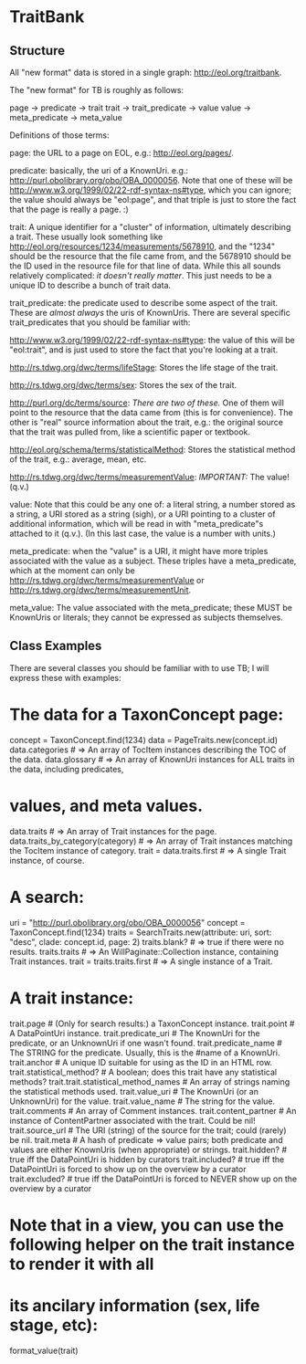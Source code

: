 TraitBank
=========

Structure
---------

All "new format" data is stored in a single graph: <http://eol.org/traitbank>.

The "new format" for TB is roughly as follows:

page -> predicate -> trait
trait -> trait_predicate -> value
value -> meta_predicate -> meta_value

Definitions of those terms:

page: the URL to a page on EOL, e.g.: <http://eol.org/pages/>.

predicate: basically, the uri of a KnownUri. e.g.:
<http://purl.obolibrary.org/obo/OBA_0000056>. Note that one of these will be
<http://www.w3.org/1999/02/22-rdf-syntax-ns#type>, which you can ignore; the
value should always be "eol:page", and that triple is just to store the fact
that the page is really a page.  :)

trait: A unique identifier for a "cluster" of information, ultimately describing
a trait. These usually look something like
<http://eol.org/resources/1234/measurements/5678910>, and the "1234" should be
the resource that the file came from, and the 5678910 should be the ID used in
the resource file for that line of data. While this all sounds relatively
complicated: *it doesn't really matter*. This just needs to be a unique ID to
describe a bunch of trait data.

trait_predicate: the predicate used to describe some aspect of the trait. These
are *almost always* the uris of KnownUris. There are several specific
trait_predicates that you should be familiar with:

  <http://www.w3.org/1999/02/22-rdf-syntax-ns#type>: the value of this will be
  "eol:trait", and is just used to store the fact that you're looking at a
  trait.

  <http://rs.tdwg.org/dwc/terms/lifeStage>: Stores the life stage of the trait.

  <http://rs.tdwg.org/dwc/terms/sex>: Stores the sex of the trait.

  <http://purl.org/dc/terms/source>: *There are two of these.* One of them will
  point to the resource that the data came from (this is for convenience). The
  other is "real" source information about the trait, e.g.: the original source
  that the trait was pulled from, like a scientific paper or textbook.

  <http://eol.org/schema/terms/statisticalMethod>: Stores the statistical method
  of the trait, e.g.: average, mean, etc.

  <http://rs.tdwg.org/dwc/terms/measurementValue>: *IMPORTANT:* The value!
  (q.v.)

value: Note that this could be any one of: a literal string, a number stored as
a string, a URI stored as a string (sigh), or a URI pointing to a cluster of
additional information, which will be read in with "meta_predicate"s attached to
it (q.v.). (In this last case, the value is a number with units.)

meta_predicate: when the "value" is a URI, it might have more triples associated
with the value as a subject. These triples have a meta_predicate, which at the
moment can only be <http://rs.tdwg.org/dwc/terms/measurementValue> or
<http://rs.tdwg.org/dwc/terms/measurementUnit>.

meta_value: The value associated with the meta_predicate; these MUST be
KnownUris or literals; they cannot be expressed as subjects themselves.

Class Examples
--------------

There are several classes you should be familiar with to use TB; I will express
these with examples:

# The data for a TaxonConcept page:
concept = TaxonConcept.find(1234)
data = PageTraits.new(concept.id)
data.categories # => An array of TocItem instances describing the TOC of the data.
data.glossary # => An array of KnownUri instances for ALL traits in the data, including predicates,
  # values, and meta values.
data.traits # => An array of Trait instances for the page.
data.traits_by_category(category) # => An array of Trait instances matching the TocItem instance of category.
trait = data.traits.first # => A single Trait instance, of course.

# A search:
uri = "http://purl.obolibrary.org/obo/OBA_0000056"
concept = TaxonConcept.find(1234)
traits = SearchTraits.new(attribute: uri, sort: "desc", clade: concept.id, page: 2)
traits.blank? # => true if there were no results.
traits.traits # => An WillPaginate::Collection instance, containing Trait instances.
trait = traits.traits.first # => A single instance of a Trait.

# A trait instance:
trait.page # (Only for search results:) a TaxonConcept instance.
trait.point # A DataPointUri instance.
trait.predicate_uri # The KnownUri for the predicate, or an UnknownUri if one wasn't found.
trait.predicate_name # The STRING for the predicate. Usually, this is the #name of a KnownUri.
trait.anchor # A unique ID suitable for using as the ID in an HTML row.
trait.statistical_method? # A boolean; does this trait have any statistical methods?
trait.trait.statistical_method_names # An array of strings naming the statistical methods used.
trait.value_uri # The KnownUri (or an UnknownUri) for the value.
trait.value_name # The string for the value.
trait.comments # An array of Comment instances.
trait.content_partner # An instance of ContentPartner associated with the trait. Could be nil!
trait.source_url # The URI (string) of the source for the trait; could (rarely) be nil.
trait.meta # A hash of predicate => value pairs; both predicate and values are either KnownUris (when appropriate) or strings.
trait.hidden? # true iff the DataPointUri is hidden by curators
trait.included? # true iff the DataPointUri is forced to show up on the overview by a curator
trait.excluded? # true iff the DataPointUri is forced to NEVER show up on the overview by a curator
# Note that in a view, you can use the following helper on the trait instance to render it with all
# its ancilary information (sex, life stage, etc):
format_value(trait)
